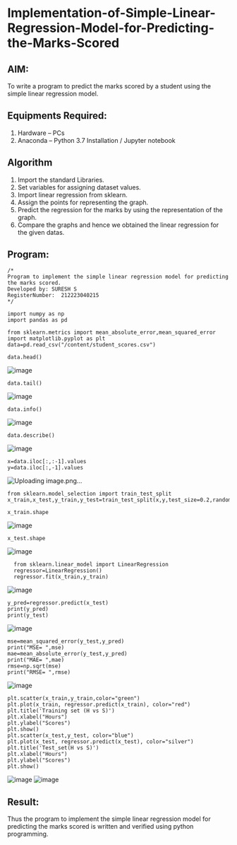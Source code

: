 # Implementation-of-Simple-Linear-Regression-Model-for-Predicting-the-Marks-Scored

## AIM:
To write a program to predict the marks scored by a student using the simple linear regression model.

## Equipments Required:
1. Hardware – PCs
2. Anaconda – Python 3.7 Installation / Jupyter notebook

## Algorithm
1. Import the standard Libraries.
2. Set variables for assigning dataset values.
3. Import linear regression from sklearn.
4. Assign the points for representing the graph.
5. Predict the regression for the marks by using the representation of the graph.
6. Compare the graphs and hence we obtained the linear regression for the given datas. 

## Program:
```
/*
Program to implement the simple linear regression model for predicting the marks scored.
Developed by: SURESH S
RegisterNumber:  212223040215
*/
```
```
import numpy as np
import pandas as pd

from sklearn.metrics import mean_absolute_error,mean_squared_error
import matplotlib.pyplot as plt
data=pd.read_csv("/content/student_scores.csv")
```
```
data.head()
```
![image](https://github.com/user-attachments/assets/8b041b46-aa0f-4eb9-85f6-c3e8424b18ad)
```
data.tail()
```
![image](https://github.com/user-attachments/assets/d060cf89-d3ee-4875-82b3-ee637d825d17)
```
data.info()
```
![image](https://github.com/user-attachments/assets/1347b13e-d5ad-4225-8548-4d1a1646fbde)
```
data.describe()
```
![image](https://github.com/user-attachments/assets/4dd1d0ba-8b09-4906-bf7a-e703b090634a)
```
x=data.iloc[:,:-1].values
y=data.iloc[:,-1].values
```
![Uploading image.png…]()

```
from sklearn.model_selection import train_test_split
x_train,x_test,y_train,y_test=train_test_split(x,y,test_size=0.2,random_state=0)
```
```
x_train.shape
```
![image](https://github.com/user-attachments/assets/8b828d10-6cce-40b5-9c4d-6e1cadbde288)
```
x_test.shape
```
![image](https://github.com/user-attachments/assets/da3b4773-1f77-42bb-bd12-c07a86b05ff4)
```
  from sklearn.linear_model import LinearRegression
  regressor=LinearRegression()
  regressor.fit(x_train,y_train)
```
![image](https://github.com/user-attachments/assets/106c2bb4-3e13-4484-a303-83a5341a4da1)
```
y_pred=regressor.predict(x_test)
print(y_pred)
print(y_test)
```
![image](https://github.com/user-attachments/assets/3fb0935f-fe2d-46dd-a7ba-4c6c53b65535)
```
mse=mean_squared_error(y_test,y_pred)
print("MSE= ",mse)
mae=mean_absolute_error(y_test,y_pred)
print("MAE= ",mae)
rmse=np.sqrt(mse)
print("RMSE= ",rmse)
```
![image](https://github.com/user-attachments/assets/a7a33bb9-fa9f-4832-a627-b4012d7adaa9)
```
plt.scatter(x_train,y_train,color="green")
plt.plot(x_train, regressor.predict(x_train), color="red")
plt.title('Training set (H vs S)')
plt.xlabel("Hours")
plt.ylabel("Scores")
plt.show()
plt.scatter(x_test,y_test, color="blue")
plt.plot(x_test, regressor.predict(x_test), color="silver")
plt.title('Test_set(H vs S)')
plt.xlabel("Hours")
plt.ylabel("Scores")
plt.show()
```
![image](https://github.com/user-attachments/assets/0b96177d-c399-4105-af42-7d829e9514aa)
![image](https://github.com/user-attachments/assets/392464da-22f2-4e6f-a358-56985f7aefba)
## Result:
Thus the program to implement the simple linear regression model for predicting the marks scored is written and verified using python programming.
